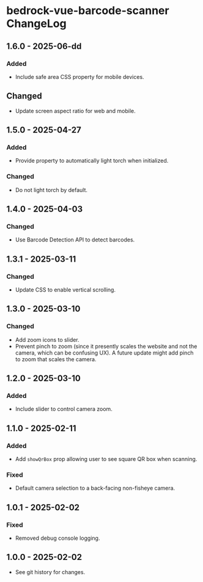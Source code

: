 # bedrock-vue-barcode-scanner ChangeLog

## 1.6.0 - 2025-06-dd

### Added
- Include safe area CSS property for mobile devices.

## Changed
- Update screen aspect ratio for web and mobile.

## 1.5.0 - 2025-04-27

### Added
- Provide property to automatically light torch when initialized.

### Changed
- Do not light torch by default.

## 1.4.0 - 2025-04-03

### Changed
- Use Barcode Detection API to detect barcodes.

## 1.3.1 - 2025-03-11

### Changed
- Update CSS to enable vertical scrolling.

## 1.3.0 - 2025-03-10

### Changed
- Add zoom icons to slider.
- Prevent pinch to zoom (since it presently scales the website and
  not the camera, which can be confusing UX). A future update
  might add pinch to zoom that scales the camera.

## 1.2.0 - 2025-03-10

### Added
- Include slider to control camera zoom.

## 1.1.0 - 2025-02-11

### Added
- Add `showQrBox` prop allowing user to see square QR box when scanning.

### Fixed
- Default camera selection to a back-facing non-fisheye camera.

## 1.0.1 - 2025-02-02

### Fixed
- Removed debug console logging.

## 1.0.0 - 2025-02-02

- See git history for changes.
